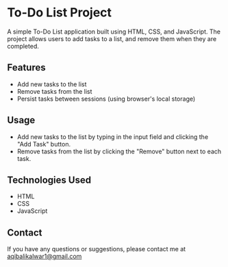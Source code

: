 # To-Do List Project

A simple To-Do List application built using HTML, CSS, and JavaScript. The project allows users to add tasks to a list, and remove them when they are completed.

## Features
- Add new tasks to the list
- Remove tasks from the list
- Persist tasks between sessions (using browser's local storage)


## Usage
- Add new tasks to the list by typing in the input field and clicking the "Add Task" button.
- Remove tasks from the list by clicking the "Remove" button next to each task.

## Technologies Used
- HTML
- CSS
- JavaScript


## Contact
If you have any questions or suggestions, please contact me at aqibalikalwar1@gmail.com
